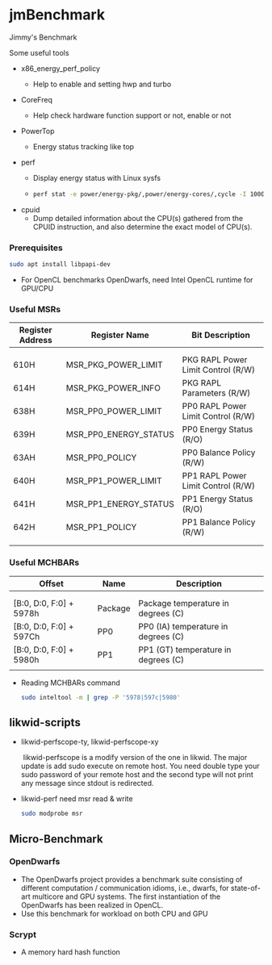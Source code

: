 

# jmBenchmark

Jimmy's Benchmark

Some useful tools

- x86_energy_perf_policy

  - Help to enable and setting hwp and turbo

- CoreFreq

  - Help check hardware function support or not, enable or not

- PowerTop

  - Energy status tracking like top

- perf

  - Display energy status with Linux sysfs
  - ```bash
    perf stat -e power/energy-pkg/,power/energy-cores/,cycle -I 1000 sleep 1000
    ```

* cpuid
  * Dump detailed information about the CPU(s) gathered from the CPUID instruction,
    and also determine the exact model of CPU(s).

### Prerequisites

```bash
sudo apt install libpapi-dev
```

- For OpenCL benchmarks OpenDwarfs, need Intel OpenCL runtime for GPU/CPU

  

### Useful MSRs

| Register Address | Register Name         | Bit Description                    |
| ---------------- | --------------------- | ---------------------------------- |
|                  |                       |                                    |
|                  |                       |                                    |
| 610H             | MSR_PKG_POWER_LIMIT   | PKG RAPL Power Limit Control (R/W) |
| 614H             | MSR_PKG_POWER_INFO    | PKG RAPL Parameters (R/W)          |
| 638H             | MSR_PP0_POWER_LIMIT   | PP0 RAPL Power Limit Control (R/W) |
| 639H             | MSR_PP0_ENERGY_STATUS | PP0 Energy Status (R/O)            |
| 63AH             | MSR_PP0_POLICY        | PP0 Balance Policy (R/W)           |
| 640H             | MSR_PP1_POWER_LIMIT   | PP1 RAPL Power Limit Control (R/W) |
| 641H             | MSR_PP1_ENERGY_STATUS | PP1 Energy Status (R/O)            |
| 642H             | MSR_PP1_POLICY        | PP1 Balance Policy (R/W)           |
|                  |                       |                                    |
|                  |                       |                                    |



### Useful MCHBARs

| Offset                  | Name    | Description                         |
| ----------------------- | ------- | ----------------------------------- |
|                         |         |                                     |
|                         |         |                                     |
| [B:0, D:0, F:0] + 5978h | Package | Package temperature in degrees (C)  |
| [B:0, D:0, F:0] + 597Ch | PP0     | PP0 (IA) temperature in degrees (C) |
| [B:0, D:0, F:0] + 5980h | PP1     | PP1 (GT) temperature in degrees (C) |
|                         |         |                                     |

- Reading MCHBARs command

  ```bash
  sudo inteltool -m | grep -P '5978|597c|5980'
  ```

  



## likwid-scripts

- likwid-perfscope-ty, likwid-perfscope-xy

  ​	likwid-perfscope is a modify version of the one in likwid. The major update is add sudo execute on remote host. You need double type your sudo password of your remote host and the second type will not print any message since stdout is redirected.

- likwid-perf need msr read & write

  ```bash
  sudo modprobe msr
  ```
  





## Micro-Benchmark

### OpenDwarfs

- The OpenDwarfs project provides a benchmark suite consisting of different computation / communication idioms, i.e., dwarfs, for state-of-art multicore and GPU systems. The first instantiation of the OpenDwarfs has been realized in OpenCL.
- Use this benchmark for workload on both CPU and GPU

### Scrypt

* A memory hard hash function


